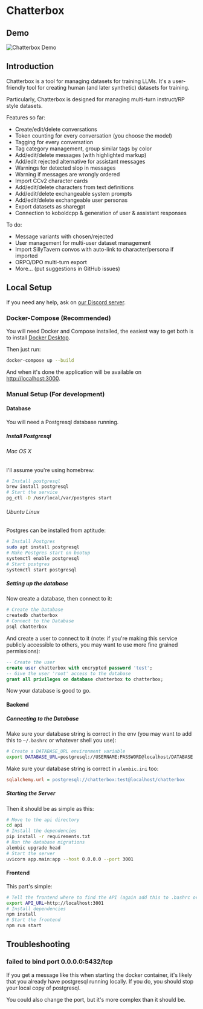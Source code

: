 # Chatterbox

## Demo

![Chatterbox Demo](./demo.gif)

## Introduction

Chatterbox is a tool for managing datasets for training LLMs. It's a user-friendly tool for creating human (and later synthetic) datasets for training. 

Particularly, Chatterbox is designed for managing multi-turn instruct/RP style datasets.

Features so far:

- Create/edit/delete conversations
- Token counting for every conversation (you choose the model)
- Tagging for every conversation
- Tag category management, group similar tags by color
- Add/edit/delete messages (with highlighted markup)
- Add/edit rejected alternative for assistant messages
- Warnings for detected slop in messages
- Warning if messages are wrongly ordered
- Import CCv2 character cards
- Add/edit/delete characters from text definitions
- Add/edit/delete exchangeable system prompts
- Add/edit/delete exchangeable user personas
- Export datasets as sharegpt
- Connection to koboldcpp & generation of user & assistant responses

To do:

- Message variants with chosen/rejected
- User management for multi-user dataset management
- Import SillyTavern convos with auto-link to character/persona if imported
- ORPO/DPO multi-turn export
- More... (put suggestions in GitHub issues)

## Local Setup

If you need any help, ask on [our Discord server](https://discord.gg/gXQzQcnedb).

### Docker-Compose (Recommended)

You will need Docker and Compose installed, the easiest way to get both is to install [Docker Desktop](https://docs.docker.com/desktop/).

Then just run:

```bash
docker-compose up --build
```

And when it's done the application will be available on [http://localhost:3000](http://localhost:3000).

### Manual Setup (For development)

#### Database

You will need a Postgresql database running.

##### Install Postgresql

###### Mac OS X

I'll assume you're using homebrew:

```bash
# Install postgresql
brew install postgresql
# Start the service
pg_ctl -D /usr/local/var/postgres start
```

###### Ubuntu Linux

Postgres can be installed from aptitude:

```bash
# Install Postgres
sudo apt install postgresql
# Make Postgres start on bootup
systemctl enable postgresql
# Start postgres
systemctl start postgresql
```

##### Setting up the database

Now create a database, then connect to it:

```bash
# Create the Database
createdb chatterbox
# Connect to the Database
psql chatterbox
```

And create a user to connect to it (note: if you're making this service publicly accessible to others, you may want to use more fine grained permissions):

```sql
-- Create the user
create user chatterbox with encrypted password 'test';
-- Give the user 'root' access to the database
grant all privileges on database chatterbox to chatterbox;
```

Now your database is good to go.

#### Backend

##### Connecting to the Database

Make sure your database string is correct in the env (you may want to add this to `~/.bashrc` or whatever shell you use):

```bash
# Create a DATABASE_URL environment variable
export DATABASE_URL=postgresql://USERNAME:PASSWORD@localhost/DATABASE
```

Make sure your database string is correct in `alembic.ini` too:

```ini
sqlalchemy.url = postgresql://chatterbox:test@localhost/chatterbox
```

##### Starting the Server

Then it should be as simple as this:

```bash
# Move to the api directory
cd api
# Install the dependencies
pip install -r requirements.txt
# Run the database migrations
alembic upgrade head
# Start the server
uvicorn app.main:app --host 0.0.0.0 --port 3001
```

#### Frontend

This part's simple:

```bash
# Tell the frontend where to find the API (again add this to .bashrc or equivalent)
export API_URL=http://localhost:3001
# Install dependencies
npm install
# Start the frontend
npm run start
```

## Troubleshooting

### failed to bind port 0.0.0.0:5432/tcp

If you get a message like this when starting the docker container, it's likely that you already have postgresql running locally. If you do, you should stop your local copy of postgresql.

You could also change the port, but it's more complex than it should be.